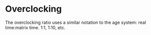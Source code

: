 # Overclocking

The overclocking ratio uses a similar notation to the age system: real
time:matrix time. 1:1, 1:10, etc.

